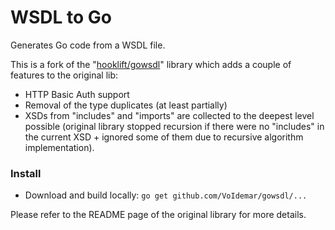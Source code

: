 # WSDL to Go

Generates Go code from a WSDL file.

This is a fork of the "[hooklift/gowsdl](https://github.com/hooklift/gowsdl)" library which adds a couple of features to the original lib:
* HTTP Basic Auth support
* Removal of the type duplicates (at least partially)
* XSDs from "includes" and "imports" are collected to the deepest level possible (original library stopped recursion if there were no "includes" in the current XSD + ignored some of them due to recursive algorithm implementation).

### Install

* Download and build locally: `go get github.com/VoIdemar/gowsdl/...`

Please refer to the README page of the original library for more details.
